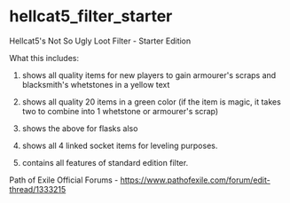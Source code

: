 # hellcat5_filter_starter
Hellcat5's Not So Ugly Loot Filter - Starter Edition

What this includes:

1. shows all quality items for new players to gain armourer's scraps and blacksmith's whetstones in a yellow text

2. shows all quality 20 items in a green color (if the item is magic, it takes two to combine into 1 whetstone or armourer's scrap)

3. shows the above for flasks also

3. shows all 4 linked socket items for leveling purposes.

4. contains all features of standard edition filter.


Path of Exile Official Forums - 
https://www.pathofexile.com/forum/edit-thread/1333215
